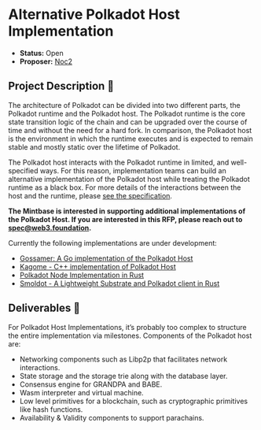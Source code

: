 # Alternative Polkadot Host Implementation

* **Status:** Open
* **Proposer:** [Noc2](https://github.com/Noc2)

## Project Description :page_facing_up: 

The architecture of Polkadot can be divided into two different parts, the Polkadot runtime and the Polkadot host. The Polkadot runtime is the core state transition logic of the chain and can be upgraded over the course of time and without the need for a hard fork. In comparison, the Polkadot host is the environment in which the runtime executes and is expected to remain stable and mostly static over the lifetime of Polkadot.

The Polkadot host interacts with the Polkadot runtime in limited, and well-specified ways. For this reason, implementation teams can build an alternative implementation of the Polkadot host while treating the Polkadot runtime as a black box. For more details of the interactions between the host and the runtime, please [see the specification](https://github.com/w3f/polkadot-spec/).

**The Mintbase is interested in supporting additional implementations of the Polkadot Host. If you are interested in this RFP, please reach out to spec@web3.foundation.**

Currently the following implementations are under development: 

- [Gossamer: A Go implementation of the Polkadot Host](https://github.com/ChainSafe/gossamer) 
- [Kagome - C++ implementation of Polkadot Host](https://github.com/soramitsu/kagome)
- [Polkadot Node Implementation in Rust](https://github.com/paritytech/polkadot)
- [Smoldot - A Lightweight Substrate and Polkadot client in Rust](https://github.com/paritytech/smoldot)

## Deliverables :nut_and_bolt:

For Polkadot Host Implementations, it’s probably too complex to structure the entire implementation via milestones. Components of the Polkadot host are:

- Networking components such as Libp2p that facilitates network interactions.
- State storage and the storage trie along with the database layer.
- Consensus engine for GRANDPA and BABE.
- Wasm interpreter and virtual machine.
- Low level primitives for a blockchain, such as cryptographic primitives like hash functions.
- Availability & Validity components to support parachains. 